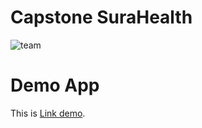 # Capstone SuraHealth
![team](https://github.com/capstone-surahealth/.github/assets/108482555/c53bafc6-f640-4ff5-b0bd-a0c561113084)

# Demo App
This is [Link demo](https://drive.google.com/file/d/1IcjFiUKO8csamZ_YCRQsGL30t8XURzw-/view?usp=sharing).
